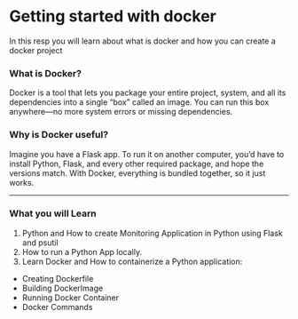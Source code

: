 # Getting started with docker 

In this resp you will learn about what is docker and how you can create a docker project

### What is Docker?
Docker is a tool that lets you package your entire project, system, and all its dependencies into a single “box” called an image. You can run this box anywhere—no more system errors or missing dependencies.

### Why is Docker useful?
Imagine you have a Flask app. To run it on another computer, you’d have to install Python, Flask, and every other required package, and hope the versions match. With Docker, everything is bundled together, so it just works.

--- 

### What you will Learn
1. Python and How to create Monitoring Application in Python using Flask and psutil
2. How to run a Python App locally.
3. Learn Docker and How to containerize a Python application:
- Creating Dockerfile
- Building DockerImage
- Running Docker Container
- Docker Commands
